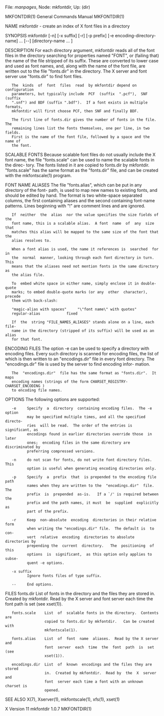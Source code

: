 File: *manpages*,  Node: mkfontdir,  Up: (dir)

MKFONTDIR(1)                General Commands Manual               MKFONTDIR(1)



NAME
       mkfontdir - create an index of X font files in a directory

SYNOPSIS
       mkfontdir  [-n]  [-x  suffix]  [-r] [-p prefix] [-e encoding-directory-
       name] ...  [--] [directory-name ... ]

DESCRIPTION
       For each directory argument, mkfontdir reads all of the font  files  in
       the  directory searching for properties named "FONT", or (failing that)
       the name of the file stripped of its suffix.  These  are  converted  to
       lower case and used as font names, and, along with the name of the font
       file, are written out to the file "fonts.dir" in the directory.  The  X
       server and font server use "fonts.dir" to find font files.

       The  kinds  of  font  files  read  by mkfontdir depend on configuration
       parameters, but typically include  PCF  (suffix  ".pcf"),  SNF  (suffix
       ".snf") and BDF (suffix ".bdf").  If a font exists in multiple formats,
       mkfontdir will first choose PCF, then SNF and finally BDF.

       The first line of fonts.dir gives the number of fonts in the file.  The
       remaining lines list the fonts themselves, one per line, in two fields.
       First is the name of the font file, followed by a space and the name of
       the font.

SCALABLE FONTS
       Because scalable font files do not usually include the X font name, the
       file "fonts.scale" can be used to name the scalable fonts in the direc-
       tory.   The  fonts  listed  in it are copied to fonts.dir by mkfontdir.
       "fonts.scale" has the same format as the "fonts.dir" file, and  can  be
       created with the mkfontscale(1) program.

FONT NAME ALIASES
       The  file "fonts.alias", which can be put in any directory of the font-
       path, is used to map new names to existing fonts, and should be  edited
       by  hand.   The  format is two white-space separated columns, the first
       containing aliases and the second containing font-name patterns.  Lines
       beginning with "!" are comment lines and are ignored.

       If  neither  the  alias  nor the value specifies the size fields of the
       font name, this is a scalable alias.  A font  name  of  any  size  that
       matches this alias will be mapped to the same size of the font that the
       alias resolves to.

       When a font alias is used, the name it references is  searched  for  in
       the  normal  manner, looking through each font directory in turn.  This
       means that the aliases need not mention fonts in the same directory  as
       the alias file.

       To  embed white space in either name, simply enclose it in double-quote
       marks; to embed double-quote marks (or any  other  character),  precede
       them with back-slash:

       "magic-alias with spaces"     "\"font name\" with quotes"
       regular-alias            fixed

       If  the  string "FILE_NAMES_ALIASES" stands alone on a line, each file-
       name in the directory (stripped of its suffix) will be used as an alias
       for that font.

ENCODING FILES
       The  option  -e can be used to specify a directory with encoding files.
       Every such directory is scanned for encoding files, the list  of  which
       is  then  written  to  an "encodings.dir" file in every font directory.
       The "encodings.dir" file is used by the server to find encoding  infor-
       mation.

       The  "encodings.dir"  file has the same format as "fonts.dir".  It maps
       encoding names (strings of the form CHARSET_REGISTRY-CHARSET_ENCODING )
       to encoding file names.

OPTIONS
       The following options are supported:

       -e     Specify  a  directory  containing encoding files.  The -e option
              may be specified multiple times, and all the specified  directo-
              ries  will be read.  The order of the entries is significant, as
              encodings found in earlier directories override those  in  later
              ones;  encoding files in the same directory are discriminated by
              preferring compressed versions.

       -n     do not scan for fonts, do not write font directory files.   This
              option is useful when generating encoding directories only.

       -p     Specify  a  prefix  that  is prepended to the encoding file path
              names when they are written to the  "encodings.dir"  file.   The
              prefix  is  prepended  as-is.   If a `/' is required between the
              prefix and the path names, it must  be  supplied  explicitly  as
              part of the prefix.

       -r     Keep  non-absolute  encoding  directories in their relative form
              when writing the "encodings.dir" file.  The default is  to  con-
              vert  relative  encoding  directories to absolute directories by
              prepending the  current  directory.   The  positioning  of  this
              options  is  significant,  as this option only applies to subse-
              quent -e options.

       -x suffix
              Ignore fonts files of type suffix.

       --     End options.

FILES
       fonts.dir      List of fonts in the directory and the  files  they  are
                      stored  in.  Created by mkfontdir.  Read by the X server
                      and font server each time the  font  path  is  set  (see
                      xset(1)).

       fonts.scale    List  of  scalable fonts in the directory.  Contents are
                      copied to fonts.dir by mkfontdir.   Can be created  with
                      mkfontscale(1).

       fonts.alias    List  of  font  name  aliases.  Read by the X server and
                      font  server  each  time  the  font  path  is  set  (see
                      xset(1)).

       encodings.dir  List  of  known  encodings and the files they are stored
                      in.  Created by mkfontdir.  Read by  the  X  server  and
                      font  server each time a font with an unknown charset is
                      opened.

SEE ALSO
       X(7), Xserver(1), mkfontscale(1), xfs(1), xset(1)



X Version 11                    mkfontdir 1.0.7                   MKFONTDIR(1)
